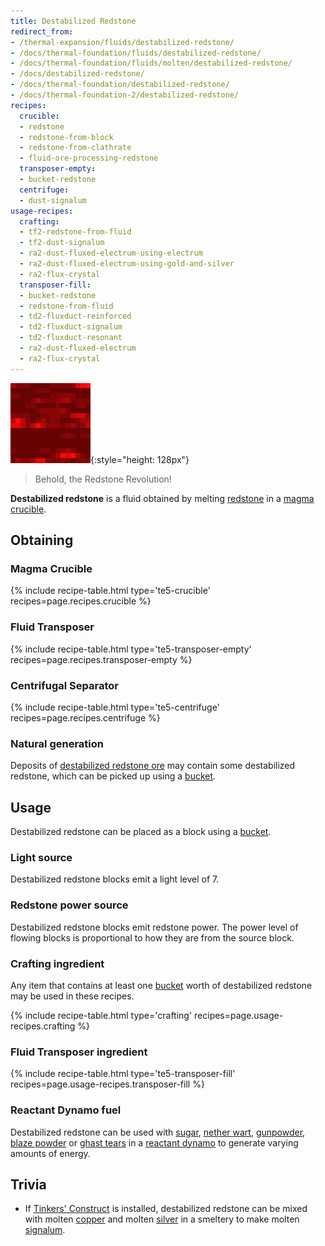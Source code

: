 ```yaml
---
title: Destabilized Redstone
redirect_from:
- /thermal-expansion/fluids/destabilized-redstone/
- /docs/thermal-foundation/fluids/destabilized-redstone/
- /docs/thermal-foundation/fluids/molten/destabilized-redstone/
- /docs/destabilized-redstone/
- /docs/thermal-foundation/destabilized-redstone/
- /docs/thermal-foundation-2/destabilized-redstone/
recipes:
  crucible:
  - redstone
  - redstone-from-block
  - redstone-from-clathrate
  - fluid-ore-processing-redstone
  transposer-empty:
  - bucket-redstone
  centrifuge:
  - dust-signalum
usage-recipes:
  crafting:
  - tf2-redstone-from-fluid
  - tf2-dust-signalum
  - ra2-dust-fluxed-electrum-using-electrum
  - ra2-dust-fluxed-electrum-using-gold-and-silver
  - ra2-flux-crystal
  transposer-fill:
  - bucket-redstone
  - redstone-from-fluid
  - td2-fluxduct-reinforced
  - td2-fluxduct-signalum
  - td2-fluxduct-resonant
  - ra2-dust-fluxed-electrum
  - ra2-flux-crystal
---
```


![Destabilized redstone](/assets/images/thermal-foundation-2/destabilized-redstone.gif){:style="height: 128px"}

> Behold, the Redstone Revolution!


**Destabilized redstone** is a fluid obtained by melting
[redstone](https://minecraft.gamepedia.com/Redstone) in a [magma
crucible](/docs/1.12/thermal-expansion-5/magma-crucible/).


Obtaining
---------

### Magma Crucible
{% include recipe-table.html type='te5-crucible' recipes=page.recipes.crucible %}

### Fluid Transposer
{% include recipe-table.html type='te5-transposer-empty' recipes=page.recipes.transposer-empty %}

### Centrifugal Separator
{% include recipe-table.html type='te5-centrifuge' recipes=page.recipes.centrifuge %}

### Natural generation
Deposits of [destabilized redstone ore](/docs/1.12/thermal-foundation-2/destabilized-redstone-ore/) may
contain some destabilized redstone, which can be picked up using a
[bucket](https://minecraft.gamepedia.com/Bucket).


Usage
-----

Destabilized redstone can be placed as a block using a
[bucket](https://minecraft.gamepedia.com/Bucket).

### Light source
Destabilized redstone blocks emit a light level of 7.

### Redstone power source
Destabilized redstone blocks emit redstone power. The power level of flowing
blocks is proportional to how they are from the source block.

### Crafting ingredient
Any item that contains at least one
[bucket](https://minecraft.gamepedia.com/Bucket) worth of destabilized redstone
may be used in these recipes.

{% include recipe-table.html type='crafting' recipes=page.usage-recipes.crafting %}

### Fluid Transposer ingredient
{% include recipe-table.html type='te5-transposer-fill' recipes=page.usage-recipes.transposer-fill %}

### Reactant Dynamo fuel
Destabilized redstone can be used with
[sugar](https://minecraft.gamepedia.com/Sugar), [nether
wart](https://minecraft.gamepedia.com/Nether_Wart),
[gunpowder](https://minecraft.gamepedia.com/Gunpowder), [blaze
powder](https://minecraft.gamepedia.com/Blaze_Powder) or [ghast
tears](https://minecraft.gamepedia.com/Ghast_Tear) in a [reactant
dynamo](/docs/1.12/thermal-expansion-5/reactant-dynamo/) to generate varying amounts of energy.


Trivia
------

* If [Tinkers'
  Construct](https://minecraft.curseforge.com/projects/tinkers-construct) is
  installed, destabilized redstone can be mixed with molten
  [copper](/docs/1.12/thermal-foundation-2/copper-ingot/) and molten [silver](/docs/1.12/thermal-foundation-2/silver-ingot/) in a
  smeltery to make molten [signalum](/docs/1.12/thermal-foundation-2/signalum-ingot/).
